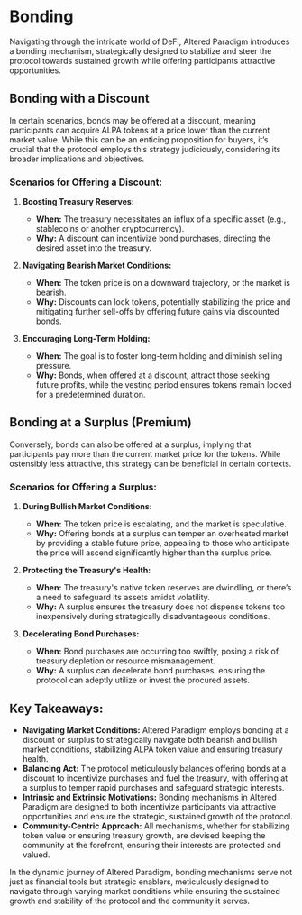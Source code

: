 # Bonding

Navigating through the intricate world of DeFi, Altered Paradigm introduces a bonding mechanism, strategically designed to stabilize and steer the protocol towards sustained growth while offering participants attractive opportunities.

## Bonding with a Discount

In certain scenarios, bonds may be offered at a discount, meaning participants can acquire ALPA tokens at a price lower than the current market value. While this can be an enticing proposition for buyers, it’s crucial that the protocol employs this strategy judiciously, considering its broader implications and objectives.

### Scenarios for Offering a Discount:

1. **Boosting Treasury Reserves:**

   - **When:** The treasury necessitates an influx of a specific asset (e.g., stablecoins or another cryptocurrency).
   - **Why:** A discount can incentivize bond purchases, directing the desired asset into the treasury.

2. **Navigating Bearish Market Conditions:**

   - **When:** The token price is on a downward trajectory, or the market is bearish.
   - **Why:** Discounts can lock tokens, potentially stabilizing the price and mitigating further sell-offs by offering future gains via discounted bonds.

3. **Encouraging Long-Term Holding:**
   - **When:** The goal is to foster long-term holding and diminish selling pressure.
   - **Why:** Bonds, when offered at a discount, attract those seeking future profits, while the vesting period ensures tokens remain locked for a predetermined duration.

## Bonding at a Surplus (Premium)

Conversely, bonds can also be offered at a surplus, implying that participants pay more than the current market price for the tokens. While ostensibly less attractive, this strategy can be beneficial in certain contexts.

### Scenarios for Offering a Surplus:

1. **During Bullish Market Conditions:**

   - **When:** The token price is escalating, and the market is speculative.
   - **Why:** Offering bonds at a surplus can temper an overheated market by providing a stable future price, appealing to those who anticipate the price will ascend significantly higher than the surplus price.

2. **Protecting the Treasury's Health:**

   - **When:** The treasury's native token reserves are dwindling, or there’s a need to safeguard its assets amidst volatility.
   - **Why:** A surplus ensures the treasury does not dispense tokens too inexpensively during strategically disadvantageous conditions.

3. **Decelerating Bond Purchases:**
   - **When:** Bond purchases are occurring too swiftly, posing a risk of treasury depletion or resource mismanagement.
   - **Why:** A surplus can decelerate bond purchases, ensuring the protocol can adeptly utilize or invest the procured assets.

## Key Takeaways:

- **Navigating Market Conditions:** Altered Paradigm employs bonding at a discount or surplus to strategically navigate both bearish and bullish market conditions, stabilizing ALPA token value and ensuring treasury health.
- **Balancing Act:** The protocol meticulously balances offering bonds at a discount to incentivize purchases and fuel the treasury, with offering at a surplus to temper rapid purchases and safeguard strategic interests.
- **Intrinsic and Extrinsic Motivations:** Bonding mechanisms in Altered Paradigm are designed to both incentivize participants via attractive opportunities and ensure the strategic, sustained growth of the protocol.
- **Community-Centric Approach:** All mechanisms, whether for stabilizing token value or ensuring treasury growth, are devised keeping the community at the forefront, ensuring their interests are protected and valued.

In the dynamic journey of Altered Paradigm, bonding mechanisms serve not just as financial tools but strategic enablers, meticulously designed to navigate through varying market conditions while ensuring the sustained growth and stability of the protocol and the community it serves.
